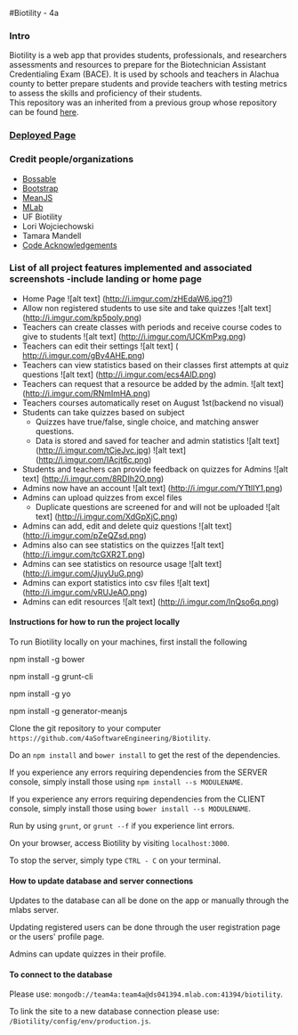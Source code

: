 #Biotility - 4a

### Intro
Biotility is a web app that provides students, professionals, and researchers assessments and resources to prepare for the Biotechnician Assistant Credentialing Exam (BACE). It is used by schools and teachers in Alachua county to better prepare students and provide teachers with testing metrics to assess the skills and proficiency of their students.  
This repository was an inherited from a previous group whose repository can be found [here](https://github.com/SoftwareEngineering5c/Biotility). 

### [Deployed Page]()

### Credit people/organizations
- [Bossable](http://www.bossable.com/)
- [Bootstrap](http://getbootstrap.com/)
- [MeanJS](http://meanjs.org/)
- [MLab](http://www.mlab.com)
- UF Biotility
- Lori Wojciechowski
- Tamara Mandell
- [Code Acknowledgements](https://github.com/4aSoftwareEngineering/Biotility/blob/master/ACKNOWLEDGEMENTS.md)

### List of all project features implemented and associated screenshots -include landing or home page
- Home Page
 ![alt text] (http://i.imgur.com/zHEdaW6.jpg?1)
- Allow non registered students to use site and take quizzes
 ![alt text] (http://i.imgur.com/kp5poly.png)
- Teachers can create classes with periods and receive course codes to give to students 
 ![alt text] (http://i.imgur.com/UCKmPxg.png)
- Teachers can edit their settings
![alt text] ( http://i.imgur.com/gBy4AHE.png)
- Teachers can view statistics based on their classes first attempts at quiz questions
 ![alt text] (http://i.imgur.com/ecs4AlD.png)
- Teachers can request that a resource be added by the admin.
 ![alt text] (http://i.imgur.com/RNmImHA.png)
- Teachers courses automatically reset on August 1st(backend no visual) 
- Students can take quizzes based on subject 
	- Quizzes have true/false, single choice, and matching answer questions.
	- Data is stored and saved for teacher and admin statistics
 ![alt text] (http://i.imgur.com/tCjeJvc.jpg)
 ![alt text] (http://i.imgur.com/IAcjt6c.png)
- Students and teachers can provide feedback on quizzes for Admins
 ![alt text] (http://i.imgur.com/8RDIh2O.png)
- Admins now have an account
 ![alt text] (http://i.imgur.com/YTtlIY1.png)
- Admins can upload quizzes from excel files
	- Duplicate questions are screened for and will not be uploaded 
 ![alt text] (http://i.imgur.com/XdGpXjC.png)
- Admins can add, edit and delete quiz questions 
 ![alt text] (http://i.imgur.com/pZeQZsd.png)
- Admins also can see statistics on the quizzes
  ![alt text] (http://i.imgur.com/tcGXR2T.png)
- Admins can see statistics on resource usage
 ![alt text] (http://i.imgur.com/JjuyUuG.png)
- Admins can export statistics into csv files 
  ![alt text] (http://i.imgur.com/vRUJeAO.png)
- Admins can edit resources 
 ![alt text] (http://i.imgur.com/InQso6q.png)

#### Instructions for how to run the project locally
To run Biotility locally on your machines, first install the following 

npm install -g bower

npm install -g grunt-cli

npm install -g yo

npm install -g generator-meanjs

Clone the git repository to your computer `https://github.com/4aSoftwareEngineering/Biotility`.

Do an `npm install` and `bower install` to get the rest of the dependencies.

If you experience any errors requiring dependencies from the SERVER console, simply install those using `npm install --s MODULENAME`.

If you experience any errors requiring dependencies from the CLIENT console, simply install those using `bower install --s MODULENAME`.

Run by using `grunt`, or `grunt --f` if you experience lint errors.

On your browser, access Biotility by visiting `localhost:3000`.

To stop the server, simply type `CTRL - C` on your terminal. 

#### How to update database and server connections
Updates to the database can all be done on the app or manually through the mlabs server. 

Updating registered users can be done through the user registration page or the users' profile page. 

Admins can update quizzes in their profile. 

#### To connect to the database

Please use: `mongodb://team4a:team4a@ds041394.mlab.com:41394/biotility`.

To link the site to a new database connection please use: `/Biotility/config/env/production.js`.


